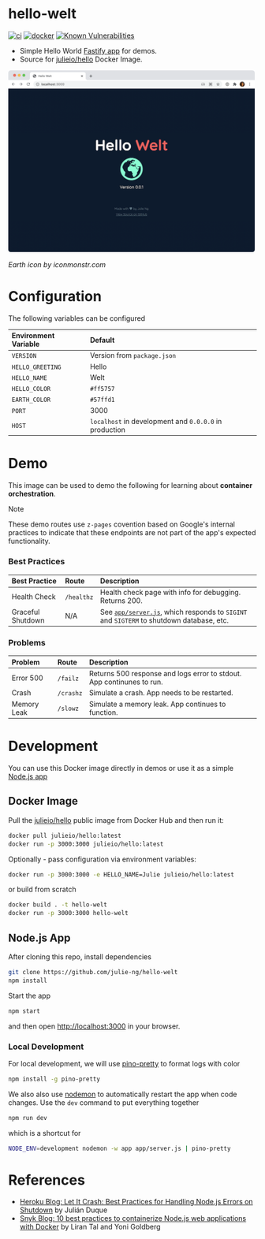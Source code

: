 # hello-welt

[![ci](https://github.com/julie-ng/hello-welt/actions/workflows/ci.yaml/badge.svg)](https://github.com/julie-ng/hello-welt/actions/workflows/ci.yaml) 
[![docker](https://github.com/julie-ng/hello-welt/actions/workflows/docker.yaml/badge.svg)](https://github.com/julie-ng/hello-welt/actions/workflows/docker.yaml)
[![Known Vulnerabilities](https://snyk.io/test/github/julie-ng/hello-welt/badge.svg)](https://snyk.io/test/github/julie-ng/hello-welt)

- Simple Hello World [Fastify app](https://www.fastify.io/) for demos. 
- Source for [julieio/hello](https://hub.docker.com/repository/docker/julieio/hello) Docker Image.

<img src="./preview.png" alt="Hello Welt Preview" width="500">

_Earth icon by iconmonstr.com_

# Configuration

The following variables can be configured

| Environment Variable | Default |
|:--|:--|
| `VERSION` | Version from `package.json` |
| `HELLO_GREETING` | Hello |
| `HELLO_NAME` | Welt |
| `HELLO_COLOR` | `#ff5757` |
| `EARTH_COLOR` | `#57ffd1` |
| `PORT` | 3000 |
| `HOST` | `localhost` in development and `0.0.0.0` in production |

# Demo 

This image can be used to demo the following for learning about **container orchestration**.

> [!NOTE]  
> These demo routes use `z-pages` covention based on Google's internal practices to indicate that these endpoints are not part of the app's expected functionality.

### Best Practices

| Best Practice | Route | Description |
|:--|:--|:--|
| Health Check | `/healthz` | Health check page with info for debugging. Returns 200. |
| Graceful Shutdown | N/A | See [`app/server.js`](./app/server.js), which responds to `SIGINT` and `SIGTERM` to shutdown database, etc. |


### Problems

| Problem | Route | Description |
|:--|:--|:--|
| Error 500 | `/failz` | Returns 500 response and logs error to stdout. App continunes to run. |
| Crash | `/crashz` | Simulate a crash. App needs to be restarted. |
| Memory Leak | `/slowz` | Simulate a memory leak. App continues to function. |


# Development

You can use this Docker image directly in demos or use it as a simple [Node.js app](#nodejs-app)

## Docker Image

Pull the [julieio/hello](https://hub.docker.com/repository/docker/julieio/hello) public image from Docker Hub and then run it:

```bash
docker pull julieio/hello:latest
docker run -p 3000:3000 julieio/hello:latest
```

Optionally - pass configuration via environment variables:

```bash
docker run -p 3000:3000 -e HELLO_NAME=Julie julieio/hello:latest
```

or build from scratch

```bash
docker build . -t hello-welt
docker run -p 3000:3000 hello-welt
```

## Node.js App

After cloning this repo, install dependencies 

```bash
git clone https://github.com/julie-ng/hello-welt
npm install
```

Start the app

```bash
npm start
```

and then open [http://localhost:3000](http://localhost:3000) in your browser.

### Local Development

For local development, we will use [pino-pretty](https://github.com/pinojs/pino-pretty) to format logs with color

```bash
npm install -g pino-pretty
```

We also also use [nodemon](https://nodemon.io/) to automatically restart the app when code changes. Use the `dev` command to put everything together

```bash
npm run dev
```

which is a shortcut for

```bash
NODE_ENV=development nodemon -w app app/server.js | pino-pretty
```

# References

- [Heroku Blog: Let It Crash: Best Practices for Handling Node.js Errors on Shutdown](https://blog.heroku.com/best-practices-nodejs-errors) by Julián Duque
- [Snyk Blog: 10 best practices to containerize Node.js web applications with Docker](https://snyk.io/blog/10-best-practices-to-containerize-nodejs-web-applications-with-docker/) by 
Liran Tal and Yoni Goldberg